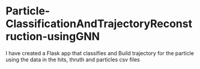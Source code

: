 # Particle-ClassificationAndTrajectoryReconstruction-usingGNN
 I have created a Flask app that classifies and Build trajectory for the particle using the data in the hits, thruth and particles csv files
